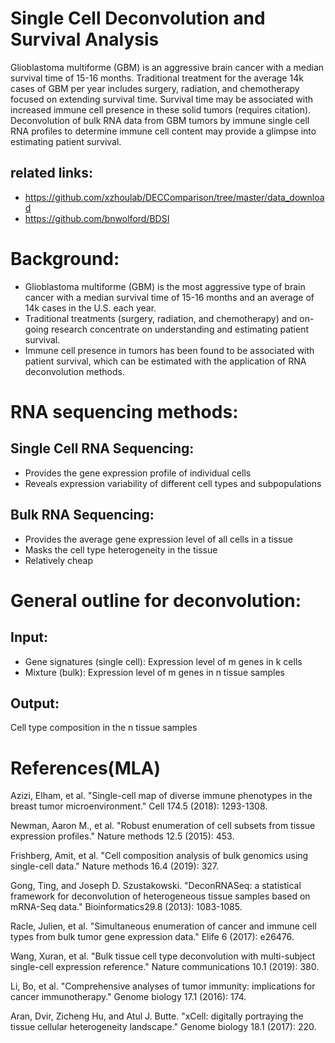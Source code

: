 # Single Cell Deconvolution and Survival Analysis
Glioblastoma multiforme (GBM) is an aggressive brain cancer with a median survival time of 15-16 months.  Traditional treatment for the average 14k cases of GBM per year includes surgery, radiation, and chemotherapy focused on extending survival time.  Survival time may be associated with increased immune cell presence in these solid tumors (requires citation).  Deconvolution of bulk RNA data from GBM tumors by immune single cell RNA profiles to determine immune cell content may provide a glimpse into estimating patient survival.

## related links:
- https://github.com/xzhoulab/DECComparison/tree/master/data_download
- https://github.com/bnwolford/BDSI

# Background:

- Glioblastoma multiforme (GBM) is the most aggressive type of brain cancer with a median survival time of 15-16 months and an average of 14k cases in the U.S. each year. 
- Traditional treatments (surgery, radiation, and chemotherapy) and on-going research concentrate on understanding and estimating patient survival. 
- Immune cell presence in tumors has been found to be associated with patient survival, which can be estimated with the application of RNA deconvolution methods.  


# RNA sequencing methods:
## Single Cell RNA Sequencing: 
- Provides the gene expression profile of individual cells
- Reveals expression variability of different cell types and subpopulations
## Bulk RNA Sequencing:
- Provides the average gene expression level of all cells in a tissue 
- Masks the cell type heterogeneity in the tissue
- Relatively cheap 

# General outline for deconvolution:
## Input:
- Gene signatures (single cell): Expression level of m genes in k cells
- Mixture (bulk):  Expression level of m genes in n tissue samples
## Output:
Cell type composition in the n tissue samples

# References(MLA)
Azizi, Elham, et al. "Single-cell map of diverse immune phenotypes in the breast tumor microenvironment." Cell 174.5 (2018): 1293-1308.

Newman, Aaron M., et al. "Robust enumeration of cell subsets from tissue expression profiles." Nature methods 12.5 (2015): 453.

Frishberg, Amit, et al. "Cell composition analysis of bulk genomics using single-cell data." Nature methods 16.4 (2019): 327.

Gong, Ting, and Joseph D. Szustakowski. "DeconRNASeq: a statistical framework for deconvolution of heterogeneous tissue samples based on mRNA-Seq data." Bioinformatics29.8 (2013): 1083-1085.

Racle, Julien, et al. "Simultaneous enumeration of cancer and immune cell types from bulk tumor gene expression data." Elife 6 (2017): e26476.

Wang, Xuran, et al. "Bulk tissue cell type deconvolution with multi-subject single-cell expression reference." Nature communications 10.1 (2019): 380.

Li, Bo, et al. "Comprehensive analyses of tumor immunity: implications for cancer immunotherapy." Genome biology 17.1 (2016): 174.

Aran, Dvir, Zicheng Hu, and Atul J. Butte. "xCell: digitally portraying the tissue cellular heterogeneity landscape." Genome biology 18.1 (2017): 220.
